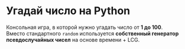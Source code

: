 # Угадай число на Python

Консольная игра, в которой нужно угадать число от **1 до 100**.  
Вместо стандартного `random` используется **собственный генератор псевдослучайных чисел** на основе времени + LCG.  


